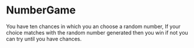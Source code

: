 # NumberGame

  You have ten chances in which you an choose a random number, If your choice matches with the random number generated then you win if not you can try until you have chances.
